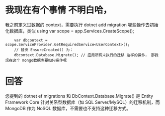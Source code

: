 # 我现在有个事情 不明白哈，

我之前定义过数据的 context，需要执行 dotnet add migration 哪些操作去初始化数据库，类似 using var scope = app.Services.CreateScope();

        var dbcontext = scope.ServiceProvider.GetRequiredService<UserContext>();
        // 替换 EnsureCreated() 为：
        dbcontext.Database.Migrate(); // 应用所有未执行的迁移 这样的操作， 那我现在这个 mongo数据库要如何操作呢

# 回答

您提到的 dotnet ef migrations 和 DbContext.Database.Migrate() 是 Entity Framework Core 针对关系型数据库（如 SQL Server/MySQL）的迁移机制，而 MongoDB 作为 NoSQL 数据库，不需要也不支持这种迁移方式。

